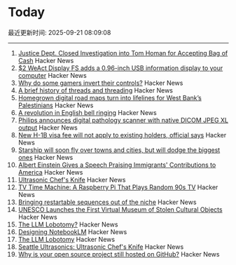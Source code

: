 # Today

最近更新时间: 2025-09-21 08:09:08

--- 
1. [Justice Dept. Closed Investigation into Tom Homan for Accepting Bag of Cash](https://www.nytimes.com/2025/09/20/us/politics/tom-homan-fbi-trump.html) Hacker News
2. [$2 WeAct Display FS adds a 0.96-inch USB information display to your computer](https://www.cnx-software.com/2025/09/18/2-weact-display-fs-adds-a-0-96-inch-usb-information-display-to-your-computer/) Hacker News
3. [Why do some gamers invert their controls?](https://www.theguardian.com/games/2025/sep/18/why-do-some-gamers-invert-their-controls-scientists-now-have-answers-but-theyre-not-what-you-think) Hacker News
4. [A brief history of threads and threading](https://eclecticlight.co/2025/09/20/a-brief-history-of-threads-and-threading/) Hacker News
5. [Homegrown digital road maps turn into lifelines for West Bank’s Palestinians](https://restofworld.org/2025/palestinians-digital-maps-west-bank-israel/) Hacker News
6. [A revolution in English bell ringing](https://harpers.org/archive/2025/10/a-change-of-tune-veronique-greenwood-bell-ringing/) Hacker News
7. [Philips announces digital pathology scanner with native DICOM JPEG XL output](https://www.philips.com/a-w/about/news/archive/standard/news/articles/2025/philips-announces-digital-pathology-scanner-with-native-configurable-dicom-jpeg-and-jpeg-xl-output-in-world-first.html) Hacker News
8. [New H-1B visa fee will not apply to existing holders, official says](https://www.axios.com/2025/09/20/trump-h-1b-immigration-visas) Hacker News
9. [Starship will soon fly over towns and cities, but will dodge the biggest ones](https://arstechnica.com/space/2025/09/starship-will-soon-fly-over-towns-and-cities-but-will-dodge-the-biggest-ones/) Hacker News
10. [Albert Einstein Gives a Speech Praising Immigrants' Contributions to America](https://www.openculture.com/2025/09/albert-einstein-gives-a-speech-praising-diversity-immigrants-contributions.html) Hacker News
11. [Ultrasonic Chef's Knife](https://seattleultrasonics.com/) Hacker News
12. [TV Time Machine: A Raspberry Pi That Plays Random 90s TV](https://quarters.captaintouch.com/blog/posts/2025-09-20-tv-time-machine-a-raspberry-pi-that-plays-random-90s-tv.html) Hacker News
13. [Bringing restartable sequences out of the niche](https://lwn.net/Articles/1033955/) Hacker News
14. [UNESCO Launches the First Virtual Museum of Stolen Cultural Objects](https://www.unesco.org/en/articles/unesco-launches-worlds-first-virtual-museum-stolen-cultural-objects-global-scale-mondiacult-2025) Hacker News
15. [The LLM Lobotomy?](https://learn.microsoft.com/en-us/answers/questions/5561465/the-llm-lobotomy) Hacker News
16. [Designing NotebookLM](https://jasonspielman.com/notebooklm) Hacker News
17. [The LLM Lobotomy](https://learn.microsoft.com/en-us/answers/questions/5561465/the-llm-lobotomy) Hacker News
18. [Seattle Ultrasonics: Ultrasonic Chef's Knife](https://seattleultrasonics.com/) Hacker News
19. [Why is your open source project still hosted on GitHub?](https://unixdigest.com/articles/why-is-your-open-source-project-still-hosted-on-github.html) Hacker News
